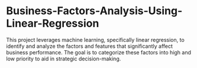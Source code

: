 # Business-Factors-Analysis-Using-Linear-Regression
This project leverages machine learning, specifically linear regression, to identify and analyze the factors and features that significantly affect business performance. The goal is to categorize these factors into high and low priority to aid in strategic decision-making.
